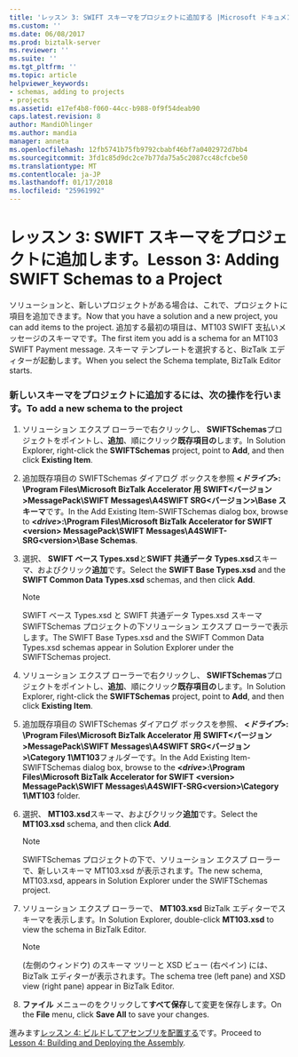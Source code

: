 ```yaml
---
title: 'レッスン 3: SWIFT スキーマをプロジェクトに追加する |Microsoft ドキュメント'
ms.custom: ''
ms.date: 06/08/2017
ms.prod: biztalk-server
ms.reviewer: ''
ms.suite: ''
ms.tgt_pltfrm: ''
ms.topic: article
helpviewer_keywords:
- schemas, adding to projects
- projects
ms.assetid: e17ef4b8-f060-44cc-b988-0f9f54deab90
caps.latest.revision: 8
author: MandiOhlinger
ms.author: mandia
manager: anneta
ms.openlocfilehash: 12fb5741b75fb9792cbabf46bf7a0402972d7bb4
ms.sourcegitcommit: 3fd1c85d9dc2ce7b77da75a5c2087cc48cfcbe50
ms.translationtype: MT
ms.contentlocale: ja-JP
ms.lasthandoff: 01/17/2018
ms.locfileid: "25961992"
---
```

# <a name="lesson-3-adding-swift-schemas-to-a-project"></a><span data-ttu-id="2a5d1-102">レッスン 3: SWIFT スキーマをプロジェクトに追加します。</span><span class="sxs-lookup"><span data-stu-id="2a5d1-102">Lesson 3: Adding SWIFT Schemas to a Project</span></span>
<span data-ttu-id="2a5d1-103">ソリューションと、新しいプロジェクトがある場合は、これで、プロジェクトに項目を追加できます。</span><span class="sxs-lookup"><span data-stu-id="2a5d1-103">Now that you have a solution and a new project, you can add items to the project.</span></span> <span data-ttu-id="2a5d1-104">追加する最初の項目は、MT103 SWIFT 支払いメッセージのスキーマです。</span><span class="sxs-lookup"><span data-stu-id="2a5d1-104">The first item you add is a schema for an MT103 SWIFT Payment message.</span></span> <span data-ttu-id="2a5d1-105">スキーマ テンプレートを選択すると、BizTalk エディターが起動します。</span><span class="sxs-lookup"><span data-stu-id="2a5d1-105">When you select the Schema template, BizTalk Editor starts.</span></span>  
  
### <a name="to-add-a-new-schema-to-the-project"></a><span data-ttu-id="2a5d1-106">新しいスキーマをプロジェクトに追加するには、次の操作を行います。</span><span class="sxs-lookup"><span data-stu-id="2a5d1-106">To add a new schema to the project</span></span>  
  
1.  <span data-ttu-id="2a5d1-107">ソリューション エクスプ ローラーで右クリックし、 **SWIFTSchemas**プロジェクトをポイントし、**追加**、順にクリック**既存項目の**します。</span><span class="sxs-lookup"><span data-stu-id="2a5d1-107">In Solution Explorer, right-click the **SWIFTSchemas** project, point to **Add**, and then click **Existing Item**.</span></span>  
  
2.  <span data-ttu-id="2a5d1-108">追加既存項目の SWIFTSchemas ダイアログ ボックスを参照 **\<*ドライブ*\>: \Program Files\Microsoft BizTalk Accelerator 用 SWIFT\<バージョン\>MessagePack\SWIFT Messages\A4SWIFT SRG\<バージョン\>\Base スキーマ**です。</span><span class="sxs-lookup"><span data-stu-id="2a5d1-108">In the Add Existing Item-SWIFTSchemas dialog box, browse to **\<*drive*\>:\Program Files\Microsoft BizTalk Accelerator for SWIFT \<version\> MessagePack\SWIFT Messages\A4SWIFT-SRG\<version\>\Base Schemas**.</span></span>  
  
3.  <span data-ttu-id="2a5d1-109">選択、 **SWIFT ベース Types.xsd**と**SWIFT 共通データ Types.xsd**スキーマ、およびクリック**追加**です。</span><span class="sxs-lookup"><span data-stu-id="2a5d1-109">Select the **SWIFT Base Types.xsd** and the **SWIFT Common Data Types.xsd** schemas, and then click **Add**.</span></span>  
  
    > [!NOTE]
    >  <span data-ttu-id="2a5d1-110">SWIFT ベース Types.xsd と SWIFT 共通データ Types.xsd スキーマ SWIFTSchemas プロジェクトの下ソリューション エクスプ ローラーで表示します。</span><span class="sxs-lookup"><span data-stu-id="2a5d1-110">The SWIFT Base Types.xsd and the SWIFT Common Data Types.xsd schemas appear in Solution Explorer under the SWIFTSchemas project.</span></span>  
  
4.  <span data-ttu-id="2a5d1-111">ソリューション エクスプ ローラーで右クリックし、 **SWIFTSchemas**プロジェクトをポイントし、**追加**、順にクリック**既存項目の**します。</span><span class="sxs-lookup"><span data-stu-id="2a5d1-111">In Solution Explorer, right-click the **SWIFTSchemas** project, point to **Add**, and then click **Existing Item**.</span></span>  
  
5.  <span data-ttu-id="2a5d1-112">追加既存項目の SWIFTSchemas ダイアログ ボックスを参照、  **\<*ドライブ*\>: \Program Files\Microsoft BizTalk Accelerator 用 SWIFT\<バージョン\>MessagePack\SWIFT Messages\A4SWIFT SRG\<バージョン\>\Category 1\MT103**フォルダーです。</span><span class="sxs-lookup"><span data-stu-id="2a5d1-112">In the Add Existing Item-SWIFTSchemas dialog box, browse to the **\<*drive*\>:\Program Files\Microsoft BizTalk Accelerator for SWIFT \<version\> MessagePack\SWIFT Messages\A4SWIFT-SRG\<version\>\Category 1\MT103** folder.</span></span>  
  
6.  <span data-ttu-id="2a5d1-113">選択、 **MT103.xsd**スキーマ、およびクリック**追加**です。</span><span class="sxs-lookup"><span data-stu-id="2a5d1-113">Select the **MT103.xsd** schema, and then click **Add**.</span></span>  
  
    > [!NOTE]
    >  <span data-ttu-id="2a5d1-114">SWIFTSchemas プロジェクトの下で、ソリューション エクスプ ローラーで、新しいスキーマ MT103.xsd が表示されます。</span><span class="sxs-lookup"><span data-stu-id="2a5d1-114">The new schema, MT103.xsd, appears in Solution Explorer under the SWIFTSchemas project.</span></span>  
  
7.  <span data-ttu-id="2a5d1-115">ソリューション エクスプ ローラーで、 **MT103.xsd** BizTalk エディターでスキーマを表示します。</span><span class="sxs-lookup"><span data-stu-id="2a5d1-115">In Solution Explorer, double-click **MT103.xsd** to view the schema in BizTalk Editor.</span></span>  
  
    > [!NOTE]
    >  <span data-ttu-id="2a5d1-116">(左側のウィンドウ) のスキーマ ツリーと XSD ビュー (右ペイン) には、BizTalk エディターが表示されます。</span><span class="sxs-lookup"><span data-stu-id="2a5d1-116">The schema tree (left pane) and XSD view (right pane) appear in BizTalk Editor.</span></span>  
  
8.  <span data-ttu-id="2a5d1-117">**ファイル** メニューのをクリックして**すべて保存**して変更を保存します。</span><span class="sxs-lookup"><span data-stu-id="2a5d1-117">On the **File** menu, click **Save All** to save your changes.</span></span>  
  
 <span data-ttu-id="2a5d1-118">進みます[レッスン 4: ビルドしてアセンブリを配置する](../../adapters-and-accelerators/accelerator-swift/lesson-4-building-and-deploying-the-assembly.md)です。</span><span class="sxs-lookup"><span data-stu-id="2a5d1-118">Proceed to [Lesson 4: Building and Deploying the Assembly](../../adapters-and-accelerators/accelerator-swift/lesson-4-building-and-deploying-the-assembly.md).</span></span>
